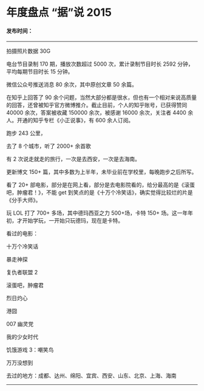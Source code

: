 年度盘点 “据”说 2015
===

#### 发布时间：

----------
拍摄照片数据 30G

电台节目录制 170 期，播放次数超过 5000 次，累计录制节目时长 2592 分钟，平均每期节目时长 15 分钟。

微信公众号推送消息 80 余次，其中原创文章 50 余篇。

在知乎上回答了 90 余个问题，当然大部分都是很水，但也有一个相对来说高质量的回答，还曾被知乎官方微博推介。截止目前，个人的知乎账号，已获得赞同 40000 余次，答案被收藏 150000 余次，被感谢 16000 余次，关注者 4400 余人。开通的知乎专栏《小正说事》，有 600 余人订阅。

跑步 243 公里，

去了 8 个城市，听了 2000+ 余首歌

有 2 次说走就走的旅行，一次是去西安，一次是去海南。

更新博文 150+ 篇，其中多数为上半年，未毕业前在学校里，每晚跑步之后所写。

看了 20+ 部电影，部分是在网上看，部分是去电影院看的，给分最高的是《滚蛋吧，肿瘤君！》，不能 get 到笑点的是《十万个冷笑话》，确实觉得比较烂的片是《分手大师》。

玩 LOL 打了 700+ 多场，其中德玛西亚之力 500+场，卡特 150+ 场。这一年年初，才开始学玩，一开始只玩德玛，现在是卡特。



看过的电影：

十万个冷笑话

暴走神探

复仇者联盟 2

滚蛋吧，肿瘤君

烈日灼心

港囧

007 幽灵党

我的少女时代

饥饿游戏 3：嘲笑鸟

万万没想到

去过的地方：成都、达州、绵阳、宜宾、西安、山东、北京、上海、海南


----------


<!-- UY 在线评论代码-->
<div id="uyan_frame"></div>
<script type="text/javascript" src="http://v2.uyan.cc/code/uyan.js?uid=2076107"></script>
<!-- UY END -->
